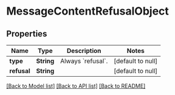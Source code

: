 # MessageContentRefusalObject
## Properties

| Name | Type | Description | Notes |
|------------ | ------------- | ------------- | -------------|
| **type** | **String** | Always &#x60;refusal&#x60;. | [default to null] |
| **refusal** | **String** |  | [default to null] |

[[Back to Model list]](../README.md#documentation-for-models) [[Back to API list]](../README.md#documentation-for-api-endpoints) [[Back to README]](../README.md)

